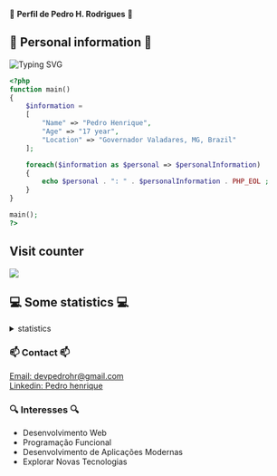 🌟 **Perfil de Pedro H. Rodrigues** 🌟
## 🚀 Personal information 🚀
![Typing SVG](https://readme-typing-svg.herokuapp.com/?lines=Front-end;Estudando+Laravel&center=true&width=380&height=45)
```php
<?php
function main()
{
    $information =
    [
        "Name" => "Pedro Henrique",
        "Age" => "17 year",
        "Location" => "Governador Valadares, MG, Brazil"
    ];

    foreach($information as $personal => $personalInformation)
    {
        echo $personal . ": " . $personalInformation . PHP_EOL ;
    }
}

main();
?>
```
## Visit counter
![](https://profile-counter.glitch.me/PedroHRFerreira/count.svg?reset=1)

## 💻 Some statistics 💻
<details>
       <summary>statistics</summary>
    <div align="left">
         <a href="https://github.com/PedroHRFerreira?tab=repositories">
            <img align="center" src="https://github-profile-trophy.vercel.app/?username=PedroHRFerreira&theme=juicyfresh&hide_langs_below=1" alt="PedroHRFerreira github stats"/>
            <img width="800" height="220" src="https://streak-stats.demolab.com/?user=PedroHRFerreira&theme=dark&hide_border=true&border_radius=5&card_width=1000">
         </a>
    </div>
    <div align="left">
      <a href="https://github.com/PedroHRFerreira?tab=repositories">
        <img align="left" src="https://github-readme-stats.vercel.app/api/top-langs?username=PedroHRFerreira&show_icons=true&locale=en&layout=compact&theme=dark" />
        <img align="center" src="https://github-readme-stats.vercel.app/api?username=PedroHRFerreira&show_icons=true&theme=dark&hide_height=27" alt="PedroHRFerreira github stats"/>
      </a>
    </div>
</details>


### 📫 Contact 📫

<div align="right">
  <div align="left">
    <a href="mailto:devpedrohr@gmail.com">Email: devpedrohr@gmail.com</a></br>
      <a href="https://www.linkedin.com/in/pedro-henrique-2ab9b6302/">Linkedin: Pedro henrique </a>
  </div>
</div>



### 🔍 Interesses 🔍

  - Desenvolvimento Web 
  - Programação Funcional 
  - Desenvolvimento de Aplicações Modernas
  - Explorar Novas Tecnologias 
